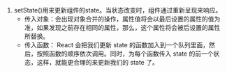 1. setState()用来更新组件的state。当状态改变时，组件通过重新呈现来响应。
    - 传入对象：会出现对象合并的操作，属性值将会以最后设置的属性的值为准，如果发现之前存在相同的属性，那么，这个属性将会被后设置的属性所替换。
    - 传入函数： React 会把我们更新 state 的函数加入到一个队列里面，然后，按照函数的顺序依次调用。同时，为每个函数传入 state 的前一个状态，这样，就能更合理的来更新我们的 state 了。
